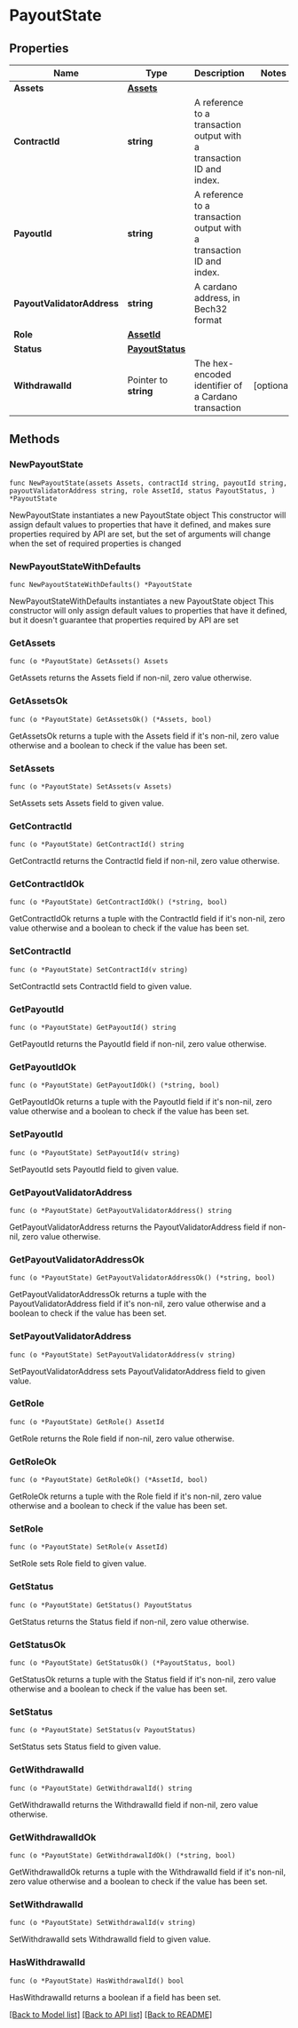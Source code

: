 # PayoutState

## Properties

Name | Type | Description | Notes
------------ | ------------- | ------------- | -------------
**Assets** | [**Assets**](Assets.md) |  | 
**ContractId** | **string** | A reference to a transaction output with a transaction ID and index. | 
**PayoutId** | **string** | A reference to a transaction output with a transaction ID and index. | 
**PayoutValidatorAddress** | **string** | A cardano address, in Bech32 format | 
**Role** | [**AssetId**](AssetId.md) |  | 
**Status** | [**PayoutStatus**](PayoutStatus.md) |  | 
**WithdrawalId** | Pointer to **string** | The hex-encoded identifier of a Cardano transaction | [optional] 

## Methods

### NewPayoutState

`func NewPayoutState(assets Assets, contractId string, payoutId string, payoutValidatorAddress string, role AssetId, status PayoutStatus, ) *PayoutState`

NewPayoutState instantiates a new PayoutState object
This constructor will assign default values to properties that have it defined,
and makes sure properties required by API are set, but the set of arguments
will change when the set of required properties is changed

### NewPayoutStateWithDefaults

`func NewPayoutStateWithDefaults() *PayoutState`

NewPayoutStateWithDefaults instantiates a new PayoutState object
This constructor will only assign default values to properties that have it defined,
but it doesn't guarantee that properties required by API are set

### GetAssets

`func (o *PayoutState) GetAssets() Assets`

GetAssets returns the Assets field if non-nil, zero value otherwise.

### GetAssetsOk

`func (o *PayoutState) GetAssetsOk() (*Assets, bool)`

GetAssetsOk returns a tuple with the Assets field if it's non-nil, zero value otherwise
and a boolean to check if the value has been set.

### SetAssets

`func (o *PayoutState) SetAssets(v Assets)`

SetAssets sets Assets field to given value.


### GetContractId

`func (o *PayoutState) GetContractId() string`

GetContractId returns the ContractId field if non-nil, zero value otherwise.

### GetContractIdOk

`func (o *PayoutState) GetContractIdOk() (*string, bool)`

GetContractIdOk returns a tuple with the ContractId field if it's non-nil, zero value otherwise
and a boolean to check if the value has been set.

### SetContractId

`func (o *PayoutState) SetContractId(v string)`

SetContractId sets ContractId field to given value.


### GetPayoutId

`func (o *PayoutState) GetPayoutId() string`

GetPayoutId returns the PayoutId field if non-nil, zero value otherwise.

### GetPayoutIdOk

`func (o *PayoutState) GetPayoutIdOk() (*string, bool)`

GetPayoutIdOk returns a tuple with the PayoutId field if it's non-nil, zero value otherwise
and a boolean to check if the value has been set.

### SetPayoutId

`func (o *PayoutState) SetPayoutId(v string)`

SetPayoutId sets PayoutId field to given value.


### GetPayoutValidatorAddress

`func (o *PayoutState) GetPayoutValidatorAddress() string`

GetPayoutValidatorAddress returns the PayoutValidatorAddress field if non-nil, zero value otherwise.

### GetPayoutValidatorAddressOk

`func (o *PayoutState) GetPayoutValidatorAddressOk() (*string, bool)`

GetPayoutValidatorAddressOk returns a tuple with the PayoutValidatorAddress field if it's non-nil, zero value otherwise
and a boolean to check if the value has been set.

### SetPayoutValidatorAddress

`func (o *PayoutState) SetPayoutValidatorAddress(v string)`

SetPayoutValidatorAddress sets PayoutValidatorAddress field to given value.


### GetRole

`func (o *PayoutState) GetRole() AssetId`

GetRole returns the Role field if non-nil, zero value otherwise.

### GetRoleOk

`func (o *PayoutState) GetRoleOk() (*AssetId, bool)`

GetRoleOk returns a tuple with the Role field if it's non-nil, zero value otherwise
and a boolean to check if the value has been set.

### SetRole

`func (o *PayoutState) SetRole(v AssetId)`

SetRole sets Role field to given value.


### GetStatus

`func (o *PayoutState) GetStatus() PayoutStatus`

GetStatus returns the Status field if non-nil, zero value otherwise.

### GetStatusOk

`func (o *PayoutState) GetStatusOk() (*PayoutStatus, bool)`

GetStatusOk returns a tuple with the Status field if it's non-nil, zero value otherwise
and a boolean to check if the value has been set.

### SetStatus

`func (o *PayoutState) SetStatus(v PayoutStatus)`

SetStatus sets Status field to given value.


### GetWithdrawalId

`func (o *PayoutState) GetWithdrawalId() string`

GetWithdrawalId returns the WithdrawalId field if non-nil, zero value otherwise.

### GetWithdrawalIdOk

`func (o *PayoutState) GetWithdrawalIdOk() (*string, bool)`

GetWithdrawalIdOk returns a tuple with the WithdrawalId field if it's non-nil, zero value otherwise
and a boolean to check if the value has been set.

### SetWithdrawalId

`func (o *PayoutState) SetWithdrawalId(v string)`

SetWithdrawalId sets WithdrawalId field to given value.

### HasWithdrawalId

`func (o *PayoutState) HasWithdrawalId() bool`

HasWithdrawalId returns a boolean if a field has been set.


[[Back to Model list]](../README.md#documentation-for-models) [[Back to API list]](../README.md#documentation-for-api-endpoints) [[Back to README]](../README.md)


